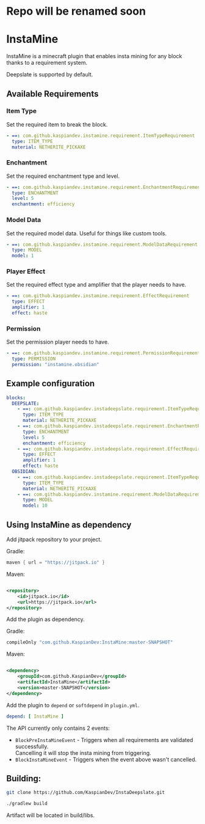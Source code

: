 # Repo will be renamed soon

# InstaMine

InstaMine is a minecraft plugin that enables insta mining for
any block thanks to a requirement system.

Deepslate is supported by default.

## Available Requirements

### Item Type

Set the required item to break the block.

```yml
- ==: com.github.kaspiandev.instamine.requirement.ItemTypeRequirement
  type: ITEM_TYPE
  material: NETHERITE_PICKAXE
```

### Enchantment

Set the required enchantment type and level.

```yml
- ==: com.github.kaspiandev.instamine.requirement.EnchantmentRequirement
  type: ENCHANTMENT
  level: 5
  enchantment: efficiency
```

### Model Data

Set the required model data. Useful for things like custom tools.

```yml
- ==: com.github.kaspiandev.instamine.requirement.ModelDataRequirement
  type: MODEL
  model: 1
```

### Player Effect

Set the required effect type and amplifier that the player needs to have.

```yml
- ==: com.github.kaspiandev.instamine.requirement.EffectRequirement
  type: EFFECT
  amplifier: 1
  effect: haste
```

### Permission

Set the permission player needs to have.

```yml
- ==: com.github.kaspiandev.instamine.requirement.PermissionRequirement
  type: PERMISSION
  permission: "instamine.obsidian"
```

## Example configuration

```yml
blocks:
  DEEPSLATE:
    - ==: com.github.kaspiandev.instadeepslate.requirement.ItemTypeRequirement
      type: ITEM_TYPE
      material: NETHERITE_PICKAXE
    - ==: com.github.kaspiandev.instadeepslate.requirement.EnchantmentRequirement
      type: ENCHANTMENT
      level: 5
      enchantment: efficiency
    - ==: com.github.kaspiandev.instadeepslate.requirement.EffectRequirement
      type: EFFECT
      amplifier: 1
      effect: haste
  OBSIDIAN:
    - ==: com.github.kaspiandev.instadeepslate.requirement.ItemTypeRequirement
      type: ITEM_TYPE
      material: NETHERITE_PICKAXE
    - ==: com.github.kaspiandev.instamine.requirement.ModelDataRequirement
      type: MODEL
      model: 10
```

## Using InstaMine as dependency

Add jitpack repository to your project.

Gradle:

```groovy
maven { url = "https://jitpack.io" }
```

Maven:

```xml

<repository>
    <id>jitpack.io</id>
    <url>https://jitpack.io</url>
</repository>
```

Add the plugin as dependency.

Gradle:

```groovy
compileOnly "com.github.KaspianDev:InstaMine:master-SNAPSHOT"
```

Maven:

```xml

<dependency>
    <groupId>com.github.KaspianDev</groupId>
    <artifactId>InstaMine</artifactId>
    <version>master-SNAPSHOT</version>
</dependency>
```

Add the plugin to `depend` or `softdepend` in `plugin.yml`.

```yml
depend: [ InstaMine ]
```

The API currently only contains 2 events:

- `BlockPreInstaMineEvent` - Triggers when all requirements are validated successfully.  
  Cancelling it will stop the insta mining from triggering.
- `BlockInstaMineEvent` - Triggers when the event above wasn't cancelled.

## Building:

```sh
git clone https://github.com/KaspianDev/InstaDeepslate.git
```

```sh
./gradlew build
```

Artifact will be located in build/libs.
